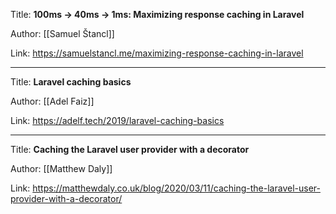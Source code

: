 Title: **100ms -> 40ms -> 1ms: Maximizing response caching in Laravel**

Author: [[Samuel Štancl]]

Link: https://samuelstancl.me/maximizing-response-caching-in-laravel

---
Title: **Laravel caching basics**

Author: [[Adel Faiz]]

Link: https://adelf.tech/2019/laravel-caching-basics

---
Title: **Caching the Laravel user provider with a decorator**

Author: [[Matthew Daly]]

Link: https://matthewdaly.co.uk/blog/2020/03/11/caching-the-laravel-user-provider-with-a-decorator/
